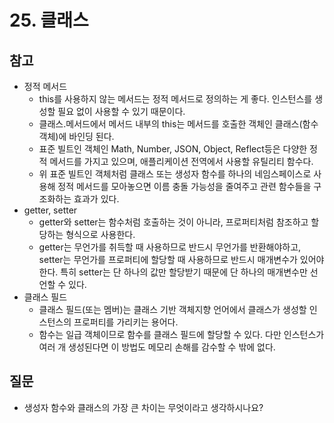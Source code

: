# 25. 클래스

## 참고

- 정적 메서드
    - this를 사용하지 않는 메서드는 정적 메서드로 정의하는 게 좋다. 인스턴스를 생성할 필요 없이 사용할 수 있기 때문이다.
    - 클래스.메서드에서 메서드 내부의 this는 메서드를 호출한 객체인 클래스(함수 객체)에 바인딩 된다.
    - 표준 빌트인 객체인 Math, Number, JSON, Object, Reflect등은 다양한 정적 메서드를 가지고 있으며, 애플리케이션 전역에서 사용할 유틸리티 함수다.
    - 위 표준 빌트인 객체처럼 클래스 또는 생성자 함수를 하나의 네임스페이스로 사용해 정적 메서드를 모아놓으면 이름 충돌 가능성을 줄여주고 관련 함수들을 구조화하는 효과가 있다.
- getter, setter
    - getter와 setter는 함수처럼 호출하는 것이 아니라, 프로퍼티처럼 참조하고 할당하는 형식으로 사용한다.
    - getter는 무언가를 취득할 때 사용하므로 반드시 무언가를 반환해야하고, setter는 무언가를 프로퍼티에 할당할 때 사용하므로 반드시 매개변수가 있어야 한다. 특히 setter는 단 하나의 값만 할당받기 때문에 단 하나의 매개변수만 선언할 수 있다.
- 클래스 필드
    - 클래스 필드(또는 멤버)는 클래스 기반 객체지향 언어에서 클래스가 생성할 인스턴스의 프로퍼티를 가리키는 용어다.
    - 함수는 일급 객체이므로 함수를 클래스 필드에 할당할 수 있다. 다만 인스턴스가 여러 개 생성된다면 이 방법도 메모리 손해를 감수할 수 밖에 없다.

## 질문

- 생성자 함수와 클래스의 가장 큰 차이는 무엇이라고 생각하시나요?